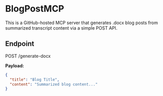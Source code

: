 # BlogPostMCP

This is a GitHub-hosted MCP server that generates .docx blog posts from summarized transcript content via a simple POST API.

## Endpoint

POST /generate-docx

**Payload:**

```json
{
  "title": "Blog Title",
  "content": "Summarized blog content..."
}
